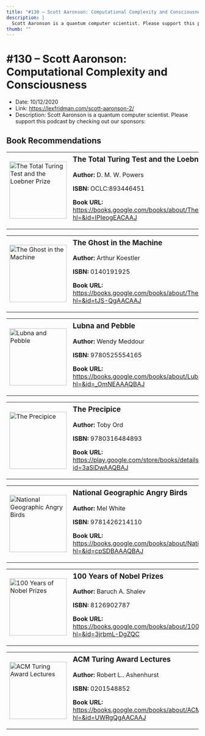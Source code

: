 ```yaml
---
title: "#130 – Scott Aaronson: Computational Complexity and Consciousness"
description: |
  Scott Aaronson is a quantum computer scientist. Please support this podcast by checking out our sponsors:"
thumb: ""
---
```


# #130 – Scott Aaronson: Computational Complexity and Consciousness

  - Date: 10/12/2020
  - Link: https://lexfridman.com/scott-aaronson-2/
  - Description: Scott Aaronson is a quantum computer scientist. Please support this podcast by checking out our sponsors:

## Book Recommendations

<table style="border: none;"><tr style="border: none;"><td style="border: none;"><img src="None" alt="The Total Turing Test and the Loebner Prize" width="150" style="vertical-align: top;"></td><td style="border: none; vertical-align: top;"><h3 style='margin-top: 5'>The Total Turing Test and the Loebner Prize</h3><p><strong>Author:</strong> D. M. W. Powers</p><p><strong>ISBN:</strong> OCLC:893446451</p><p><strong>Book URL:</strong> <a href="https://books.google.com/books/about/The_Total_Turing_Test_and_the_Loebner_Pr.html?hl=&id=IPIeogEACAAJ">https://books.google.com/books/about/The_Total_Turing_Test_and_the_Loebner_Pr.html?hl=&id=IPIeogEACAAJ</a></p></td></tr></table>
<table style="border: none;"><tr style="border: none;"><td style="border: none;"><img src="http://books.google.com/books/content?id=tJS-QgAACAAJ&printsec=frontcover&img=1&zoom=1&source=gbs_api" alt="The Ghost in the Machine" width="150" style="vertical-align: top;"></td><td style="border: none; vertical-align: top;"><h3 style='margin-top: 5'>The Ghost in the Machine</h3><p><strong>Author:</strong> Arthur Koestler</p><p><strong>ISBN:</strong> 0140191925</p><p><strong>Book URL:</strong> <a href="https://books.google.com/books/about/The_Ghost_in_the_Machine.html?hl=&id=tJS-QgAACAAJ">https://books.google.com/books/about/The_Ghost_in_the_Machine.html?hl=&id=tJS-QgAACAAJ</a></p></td></tr></table>
<table style="border: none;"><tr style="border: none;"><td style="border: none;"><img src="http://books.google.com/books/content?id=_OmNEAAAQBAJ&printsec=frontcover&img=1&zoom=1&source=gbs_api" alt="Lubna and Pebble" width="150" style="vertical-align: top;"></td><td style="border: none; vertical-align: top;"><h3 style='margin-top: 5'>Lubna and Pebble</h3><p><strong>Author:</strong> Wendy Meddour</p><p><strong>ISBN:</strong> 9780525554165</p><p><strong>Book URL:</strong> <a href="https://books.google.com/books/about/Lubna_and_Pebble.html?hl=&id=_OmNEAAAQBAJ">https://books.google.com/books/about/Lubna_and_Pebble.html?hl=&id=_OmNEAAAQBAJ</a></p></td></tr></table>
<table style="border: none;"><tr style="border: none;"><td style="border: none;"><img src="http://books.google.com/books/content?id=3aSiDwAAQBAJ&printsec=frontcover&img=1&zoom=1&edge=curl&source=gbs_api" alt="The Precipice" width="150" style="vertical-align: top;"></td><td style="border: none; vertical-align: top;"><h3 style='margin-top: 5'>The Precipice</h3><p><strong>Author:</strong> Toby Ord</p><p><strong>ISBN:</strong> 9780316484893</p><p><strong>Book URL:</strong> <a href="https://play.google.com/store/books/details?id=3aSiDwAAQBAJ">https://play.google.com/store/books/details?id=3aSiDwAAQBAJ</a></p></td></tr></table>
<table style="border: none;"><tr style="border: none;"><td style="border: none;"><img src="http://books.google.com/books/content?id=cpSDBAAAQBAJ&printsec=frontcover&img=1&zoom=1&edge=curl&source=gbs_api" alt="National Geographic Angry Birds" width="150" style="vertical-align: top;"></td><td style="border: none; vertical-align: top;"><h3 style='margin-top: 5'>National Geographic Angry Birds</h3><p><strong>Author:</strong> Mel White</p><p><strong>ISBN:</strong> 9781426214110</p><p><strong>Book URL:</strong> <a href="https://books.google.com/books/about/National_Geographic_Angry_Birds.html?hl=&id=cpSDBAAAQBAJ">https://books.google.com/books/about/National_Geographic_Angry_Birds.html?hl=&id=cpSDBAAAQBAJ</a></p></td></tr></table>
<table style="border: none;"><tr style="border: none;"><td style="border: none;"><img src="http://books.google.com/books/content?id=3jrbmL-DgZQC&printsec=frontcover&img=1&zoom=1&edge=curl&source=gbs_api" alt="100 Years of Nobel Prizes" width="150" style="vertical-align: top;"></td><td style="border: none; vertical-align: top;"><h3 style='margin-top: 5'>100 Years of Nobel Prizes</h3><p><strong>Author:</strong> Baruch A. Shalev</p><p><strong>ISBN:</strong> 8126902787</p><p><strong>Book URL:</strong> <a href="https://books.google.com/books/about/100_Years_of_Nobel_Prizes.html?hl=&id=3jrbmL-DgZQC">https://books.google.com/books/about/100_Years_of_Nobel_Prizes.html?hl=&id=3jrbmL-DgZQC</a></p></td></tr></table>
<table style="border: none;"><tr style="border: none;"><td style="border: none;"><img src="None" alt="ACM Turing Award Lectures" width="150" style="vertical-align: top;"></td><td style="border: none; vertical-align: top;"><h3 style='margin-top: 5'>ACM Turing Award Lectures</h3><p><strong>Author:</strong> Robert L.. Ashenhurst</p><p><strong>ISBN:</strong> 0201548852</p><p><strong>Book URL:</strong> <a href="https://books.google.com/books/about/ACM_Turing_Award_Lectures.html?hl=&id=UWRgQgAACAAJ">https://books.google.com/books/about/ACM_Turing_Award_Lectures.html?hl=&id=UWRgQgAACAAJ</a></p></td></tr></table>
